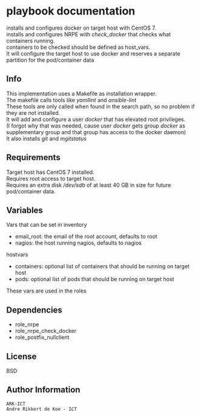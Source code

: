 playbook documentation
======================

installs and configures docker on target host with CentOS 7.  
installs and configures NRPE with *check_docker* that checks what containers running.  
containers to be checked should be defined as host_vars.  
It will configure the target host to use docker and reserves a separate partition for the pod/container data

Info
----

This implementation uses a Makefile as installation wrapper.  
The makefile calls tools like *yamllint* and *ansible-lint*  
These tools are only called when found in the search path, so no problem if they are not installed.  
It will add and configure a user *docker* that has elevated root privileges.  
(I forgot why that was needed, cause user *docker* gets group *docker* as supplementary group and that group has access to the docker daemon)  
It also installs *git* and *mgitstatus*

Requirements
------------

Target host has CentOS 7 installed.  
Requires root access to target host.   
Requires an extra disk */dev/sdb* of at least 40 GB in size for future pod/container data.  

Variables
--------------

Vars that can be set in inventory  
* email_root: the email of the root account, defaults to root  
* nagios: the host running nagios, defaults to nagios  

hostvars  
* containers: optional list of containers that should be running on target host  
* pods: optional list of pods that should be running on target host  

These vars are used in the roles

Dependencies
------------

* role_nrpe
* role_nrpe_check_docker
* role_postfix_nullclient

License
-------

BSD

Author Information
------------------

    ARK-ICT
    Andre Rikkert de Koe - ICT
